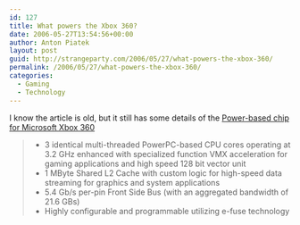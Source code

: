```yaml
---
id: 127
title: What powers the Xbox 360?
date: 2006-05-27T13:54:56+00:00
author: Anton Piatek
layout: post
guid: http://strangeparty.com/2006/05/27/what-powers-the-xbox-360/
permalink: /2006/05/27/what-powers-the-xbox-360/
categories:
  - Gaming
  - Technology
---
```

I know the article is old, but it still has some details of the [Power-based chip for Microsoft Xbox 360](http://www-03.ibm.com/chips/news/2005/1025_xbox.html)

>   * 3 identical multi-threaded PowerPC-based CPU cores operating at 3.2 GHz enhanced with specialized function VMX acceleration for gaming applications and high speed 128 bit vector unit
>   * 1 MByte Shared L2 Cache with custom logic for high-speed data streaming for graphics and system applications
>   * 5.4 Gb/s per-pin Front Side Bus (with an aggregated bandwidth of 21.6 GBs)
>   * Highly configurable and programmable utilizing e-fuse technology